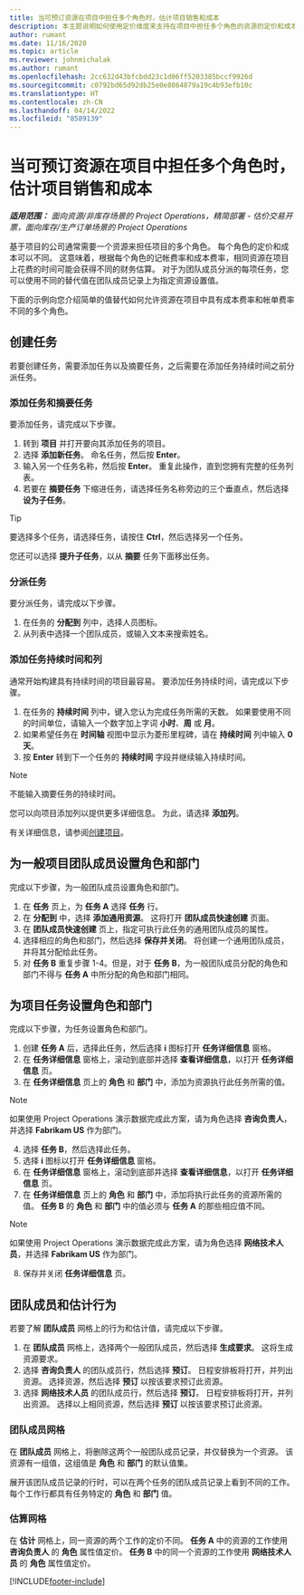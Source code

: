 ```yaml
---
title: 当可预订资源在项目中担任多个角色时，估计项目销售和成本
description: 本主题说明如何使用定价维度来支持在项目中担任多个角色的资源的定价和成本估算。
author: rumant
ms.date: 11/16/2020
ms.topic: article
ms.reviewer: johnmichalak
ms.author: rumant
ms.openlocfilehash: 2cc632d43bfcbdd23c1d06ff5203385bccf9926d
ms.sourcegitcommit: c0792bd65d92db25e0e8864879a19c4b93efb10c
ms.translationtype: HT
ms.contentlocale: zh-CN
ms.lasthandoff: 04/14/2022
ms.locfileid: "8589139"
---
```

# <a name="estimate-project-sales-and-costs-when-a-bookable-resource-fills-multiple-roles-on-a-project"></a>当可预订资源在项目中担任多个角色时，估计项目销售和成本 

_**适用范围：** 面向资源/非库存场景的 Project Operations，精简部署 - 估价交易开票，面向库存/生产订单场景的 Project Operations_ 

基于项目的公司通常需要一个资源来担任项目的多个角色。 每个角色的定价和成本可以不同。 这意味着，根据每个角色的记帐费率和成本费率，相同资源在项目上花费的时间可能会获得不同的财务估算。 对于为团队成员分派的每项任务，您可以使用不同的替代值在团队成员记录上为指定资源设置值。

下面的示例向您介绍简单的值替代如何允许资源在项目中具有成本费率和帐单费率不同的多个角色。

## <a name="create-tasks"></a>创建任务
若要创建任务，需要添加任务以及摘要任务，之后需要在添加任务持续时间之前分派任务。 

### <a name="add-tasks-and-summary-tasks"></a>添加任务和摘要任务
要添加任务，请完成以下步骤。

1. 转到 **项目** 并打开要向其添加任务的项目。
2. 选择 **添加新任务**。 命名任务，然后按 **Enter**。
3. 输入另一个任务名称，然后按 **Enter**。 重复此操作，直到您拥有完整的任务列表。
3. 若要在 **摘要任务** 下缩进任务，请选择任务名称旁边的三个垂直点，然后选择 **设为子任务**。 

  > [!TIP]
  > 要选择多个任务，请选择任务，请按住 **Ctrl**，然后选择另一个任务。
  >
  > 您还可以选择 **提升子任务**，以从 **摘要** 任务下面移出任务。

### <a name="assign-tasks"></a>分派任务

要分派任务，请完成以下步骤。

1. 在任务的 **分配到** 列中，选择人员图标。
2. 从列表中选择一个团队成员，或输入文本来搜索姓名。

### <a name="add-task-duration-and-columns"></a>添加任务持续时间和列

通常开始构建具有持续时间的项目最容易。 要添加任务持续时间，请完成以下步骤。

1. 在任务的 **持续时间** 列中，键入您认为完成任务所需的天数。 如果要使用不同的时间单位，请输入一个数字加上字词 **小时**、**周** 或 **月**。
2. 如果希望任务在 **时间轴** 视图中显示为菱形里程碑，请在 **持续时间** 列中输入 **0 天**。
3. 按 **Enter** 转到下一个任务的 **持续时间** 字段并继续输入持续时间。

  > [!NOTE]
  > 不能输入摘要任务的持续时间。

您可以向项目添加列以提供更多详细信息。 为此，请选择 **添加列**。 

有关详细信息，请参阅[创建项目](https://support.microsoft.com/en-us/office/create-a-project-a5b5e823-fb2e-45fd-be00-7d84422d9749)。

## <a name="set-up-the-role-and-organization-unit-for-a-generic-project-team-member"></a>为一般项目团队成员设置角色和部门
完成以下步骤，为一般团队成员设置角色和部门。

1. 在 **任务** 页上，为 **任务 A** 选择 **任务** 行。 
2. 在 **分配到** 中，选择 **添加通用资源**。 这将打开 **团队成员快速创建** 页面。
3. 在 **团队成员快速创建** 页上，指定可执行此任务的通用团队成员的属性。
4. 选择相应的角色和部门，然后选择 **保存并关闭**。 将创建一个通用团队成员，并将其分配给此任务。 
5. 对 **任务 B** 重复步骤 1-4。但是，对于 **任务 B**，为一般团队成员分配的角色和部门不得与 **任务 A** 中所分配的角色和部门相同。 

## <a name="set-up-the-role-and-organization-unit-for-a-project-task"></a>为项目任务设置角色和部门
完成以下步骤，为任务设置角色和部门。

1. 创建 **任务 A** 后，选择此任务，然后选择 **i** 图标打开 **任务详细信息** 窗格。 
2. 在 **任务详细信息** 窗格上，滚动到底部并选择 **查看详细信息**，以打开 **任务详细信息** 页。
3. 在 **任务详细信息** 页上的 **角色** 和 **部门** 中，添加为资源执行此任务所需的值。 

  > [!NOTE]
  > 如果使用 Project Operations 演示数据完成此方案，请为角色选择 **咨询负责人**，并选择 **Fabrikam US** 作为部门。

4. 选择 **任务 B**，然后选择此任务。
5. 选择 **i** 图标以打开 **任务详细信息** 窗格。 
6. 在 **任务详细信息** 窗格上，滚动到底部并选择 **查看详细信息**，以打开 **任务详细信息** 页。
7. 在 **任务详细信息** 页上的 **角色** 和 **部门** 中，添加将执行此任务的资源所需的值。 **任务 B** 的 **角色** 和 **部门** 中的值必须与 **任务 A** 的那些相应值不同。 

  > [!NOTE]
  > 如果使用 Project Operations 演示数据完成此方案，请为角色选择 **网络技术人员**，并选择 **Fabrikam US** 作为部门。

8. 保存并关闭 **任务详细信息** 页。 

## <a name="team-member-and-estimates-behavior"></a>团队成员和估计行为 
若要了解 **团队成员** 网格上的行为和估计值，请完成以下步骤。

1. 在 **团队成员** 网格上，选择两个一般团队成员，然后选择 **生成要求**。 这将生成资源要求。 
2. 选择 **咨询负责人** 的团队成员行，然后选择 **预订**。 日程安排板将打开，并列出资源。 选择资源，然后选择 **预订** 以按该要求预订此资源。
3. 选择 **网络技术人员** 的团队成员行，然后选择 **预订**。 日程安排板将打开，并列出资源。 选择以上相同资源，然后选择 **预订** 以按该要求预订此资源。

### <a name="team-member-grid"></a>团队成员网格 

在 **团队成员** 网格上，将删除这两个一般团队成员记录，并仅替换为一个资源。 该资源有一组值，这组值是 **角色** 和 **部门** 的默认值集。

展开该团队成员记录的行时，可以在两个任务的团队成员记录上看到不同的工作。 每个工作行都具有任务特定的 **角色** 和 **部门** 值。 

### <a name="estimates-grid"></a>估算网格 

在 **估计** 网格上，同一资源的两个工作的定价不同。 **任务 A** 中的资源的工作使用 **咨询负责人** 的 **角色** 属性值定价。 **任务 B** 中的同一个资源的工作使用 **网络技术人员** 的 **角色** 属性值定价。


[!INCLUDE[footer-include](../includes/footer-banner.md)]